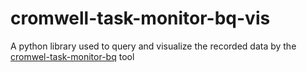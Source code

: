 # cromwell-task-monitor-bq-vis
A python library used to query and visualize the recorded data by the [cromwel-task-monitor-bq](https://github.com/broadinstitute/cromwell-task-monitor-bq) tool
